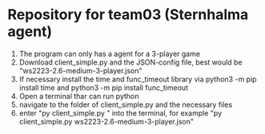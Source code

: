 # Repository for team03 (Sternhalma agent)

1. The program can only has a agent for a 3-player game
2. Download client_simple.py and the JSON-config file, best would be "ws2223-2.6-medium-3-player.json"
3. If necessary install the time and func_timeout library via python3 -m pip install time and python3 -m pip install func_timeout
4. Open a terminal thar can run python
5. navigate to the folder of client_simple.py and the necessary files
6. enter "py client_simple.py <config filename>" into the terminal, for example "py client_simple.py ws2223-2.6-medium-3-player.json"